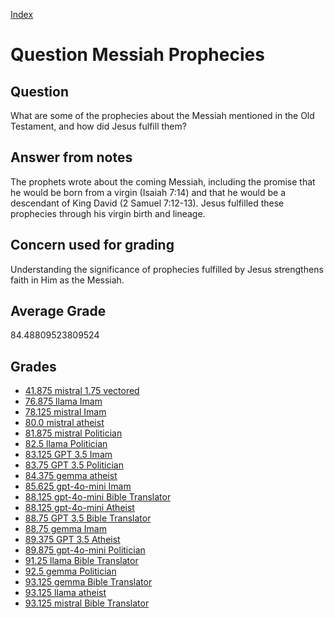 
[Index](../../index.md)
# Question Messiah Prophecies
## Question
What are some of the prophecies about the Messiah mentioned in the Old Testament, and how did Jesus fulfill them?

## Answer from notes
The prophets wrote about the coming Messiah, including the promise that he would be born from a virgin (Isaiah 7:14) and that he would be a descendant of King David (2 Samuel 7:12-13). Jesus fulfilled these prophecies through his virgin birth and lineage.

## Concern used for grading
Understanding the significance of prophecies fulfilled by Jesus strengthens faith in Him as the Messiah.

## Average Grade
84.48809523809524

## Grades
 * [41.875 mistral 1.75 vectored](../answers/mistral_1.75_vectored/Messiah_Prophecies.md)
 * [76.875 llama Imam](../answers/llama_Imam/Messiah_Prophecies.md)
 * [78.125 mistral Imam](../answers/mistral_Imam/Messiah_Prophecies.md)
 * [80.0 mistral atheist](../answers/mistral_atheist/Messiah_Prophecies.md)
 * [81.875 mistral Politician](../answers/mistral_Politician/Messiah_Prophecies.md)
 * [82.5 llama Politician](../answers/llama_Politician/Messiah_Prophecies.md)
 * [83.125 GPT 3.5 Imam](../answers/GPT_3.5_Imam/Messiah_Prophecies.md)
 * [83.75 GPT 3.5 Politician](../answers/GPT_3.5_Politician/Messiah_Prophecies.md)
 * [84.375 gemma atheist](../answers/gemma_atheist/Messiah_Prophecies.md)
 * [85.625 gpt-4o-mini Imam](../answers/gpt-4o-mini_Imam/Messiah_Prophecies.md)
 * [88.125 gpt-4o-mini Bible Translator](../answers/gpt-4o-mini_Bible_Translator/Messiah_Prophecies.md)
 * [88.125 gpt-4o-mini Atheist](../answers/gpt-4o-mini_Atheist/Messiah_Prophecies.md)
 * [88.75 GPT 3.5 Bible Translator](../answers/GPT_3.5_Bible_Translator/Messiah_Prophecies.md)
 * [88.75 gemma Imam](../answers/gemma_Imam/Messiah_Prophecies.md)
 * [89.375 GPT 3.5 Atheist](../answers/GPT_3.5_Atheist/Messiah_Prophecies.md)
 * [89.875 gpt-4o-mini Politician](../answers/gpt-4o-mini_Politician/Messiah_Prophecies.md)
 * [91.25 llama Bible Translator](../answers/llama_Bible_Translator/Messiah_Prophecies.md)
 * [92.5 gemma Politician](../answers/gemma_Politician/Messiah_Prophecies.md)
 * [93.125 gemma Bible Translator](../answers/gemma_Bible_Translator/Messiah_Prophecies.md)
 * [93.125 llama atheist](../answers/llama_atheist/Messiah_Prophecies.md)
 * [93.125 mistral Bible Translator](../answers/mistral_Bible_Translator/Messiah_Prophecies.md)

